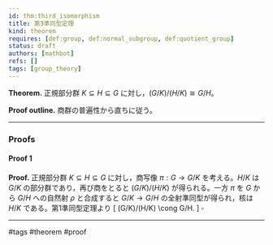 ```yaml
---
id: thm:third_isomorphism
title: 第3準同型定理
kind: theorem
requires: [def:group, def:normal_subgroup, def:quotient_group]
status: draft
authors: [mathbot]
refs: []
tags: [group_theory]
---
```


**Theorem.** 正規部分群 $K \subseteq H \subseteq G$ に対し，$(G/K)/(H/K) \cong G/H$。

**Proof outline.** 商群の普遍性から直ちに従う。

---

### Proofs

#### Proof 1
**Proof.**
正規部分群 $K \subseteq H \subseteq G$ に対し，商写像 $\pi:G\to G/K$ を考える。$H/K$ は $G/K$ の部分群であり，再び商をとると $(G/K)/(H/K)$ が得られる。一方 $\pi$ を $G$ から $G/H$ への自然射 $\rho$ と合成すると $G/K \to G/H$ の全射準同型が得られ，核は $H/K$ である。第1準同型定理より
\[
(G/K)/(H/K) \cong G/H.
\]
$\square$

---

#tags #theorem #proof
